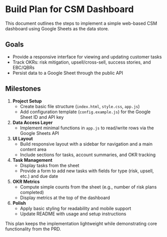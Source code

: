 # Build Plan for CSM Dashboard

This document outlines the steps to implement a simple web-based CSM dashboard using Google Sheets as the data store.

## Goals
- Provide a responsive interface for viewing and updating customer tasks
- Track OKRs: risk mitigation, upsell/cross-sell, success stories, and EBC/QBRs
- Persist data to a Google Sheet through the public API

## Milestones
1. **Project Setup**
   - Create basic file structure (`index.html`, `style.css`, `app.js`)
   - Add configuration template (`config.example.js`) for the Google Sheet ID and API key
2. **Data Access Layer**
   - Implement minimal functions in `app.js` to read/write rows via the Google Sheets API
3. **UI Layout**
   - Build responsive layout with a sidebar for navigation and a main content area
   - Include sections for tasks, account summaries, and OKR tracking
4. **Task Management**
   - Display tasks from the sheet
   - Provide a form to add new tasks with fields for type (risk, upsell, etc.) and due date
5. **OKR Metrics**
   - Compute simple counts from the sheet (e.g., number of risk plans completed)
   - Display metrics at the top of the dashboard
6. **Polish**
   - Apply basic styling for readability and mobile support
   - Update README with usage and setup instructions

This plan keeps the implementation lightweight while demonstrating core functionality from the PRD.
